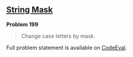 [String Mask][ce]
-----------------

**Problem 199**

> Change case letters by mask.

Full problem statement is available on [CodeEval][ce].

[ce]: https://www.codeeval.com/browse/199/
      "View problem statement on CodeEval"
